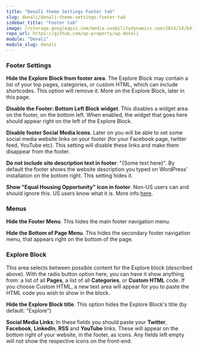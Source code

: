 ```yaml
---
title: "Denali theme Settings Footer tab"
slug: denali/denali-theme-settings-footer-tab
sidebar_title: "Footer tab"
image: //storage.googleapis.com/media.usabilitydynamics.com/2014/10/b47f84d8-wpproperty-theme-denali-icon-300x300.png
repo_url: https://github.com/wp-property/wp-denali
module: "Denali"
module_slug: denali
---
```


### Footer Settings

 **Hide the Explore Block from footer area**. The Explore Block may contain a list of your top pages, categories, or custom HTML, which can include shortcodes. This option will remove it. More on the Explore Block, later in this page.

**Disable the Footer: Bottom Left Block widget**. This disables a widget area on the footer, on the bottom left. When enabled, the widget that goes here should appear right on the left of the Explore Block.

**Disable footer Social Media Icons**. Later on you will be able to set some social media website links on your footer (for your Facebook page, twitter feed, YouTube etc). This setting will disable these links and make them disappear from the footer.

**Do not include site description text in footer**: "{Some text here}". By default the footer shows the website description you typed on WordPress' installation on the bottom right. This setting hides it.

**Show "Equal Housing Opportunity" icon in footer**. Non-US users can and should ignore this. US users know what it is. More info [here](http://en.wikipedia.org/wiki/Fair_housing).

### Menus

**Hide the Footer Menu**. This hides the main footer navigation menu.

**Hide the Bottom of Page Menu**. This hides the secondary footer navigation menu, that appears right on the bottom of the page.

### Explore Block

This area selects between possible content for the Explore block (described above). With the radio button option here, you can have it show anything from: a list of all **Pages**, a list of all **Categories**, or **Custom HTML** code. If you choose Custom HTML, a new text area will appear for you to paste the HTML code you wish to show in the block.

**Hide the Explore Block title**. This option hides the Explore Block's title (by default: "Explore")

**Social Media Links**: In these fields you should paste your **Twitter**, **Facebook**, **LinkedIn**, **RSS** and **YouTube** links. These will appear on the bottom right of your website, in the footer, as icons. Any fields left empty will not show the respective icons on the front-end.